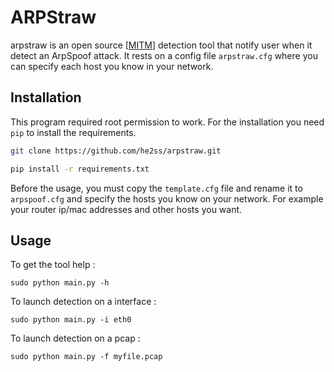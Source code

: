 # ARPStraw

arpstraw is an open source [[MITM](https://en.wikipedia.org/wiki/Man-in-the-middle_attack)] detection tool that notify user when it detect an ArpSpoof attack. It rests on a config file ```arpstraw.cfg``` where you can specify each host you know in your network.

Installation
----

This program required root permission to work.
For the installation you need ```pip``` to install the requirements.

```bash
git clone https://github.com/he2ss/arpstraw.git

pip install -r requirements.txt
```

Before the usage, you must copy the ```template.cfg``` file and rename it to ```arpspoof.cfg``` and specify the hosts you know on your network. For example your router ip/mac addresses and other hosts you want.

Usage
----

To get the tool help :

    sudo python main.py -h

To launch detection on a interface :

    sudo python main.py -i eth0

To launch detection on a pcap : 
    
    sudo python main.py -f myfile.pcap